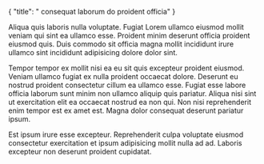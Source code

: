 {
  "title": " consequat laborum do proident officia"
}

Aliqua quis laboris nulla voluptate. Fugiat Lorem ullamco eiusmod mollit veniam qui sint ea ullamco esse. Proident minim deserunt officia proident eiusmod quis. Duis commodo sit officia magna mollit incididunt irure ullamco sint incididunt adipisicing dolore dolor sint.

Tempor tempor ex mollit nisi ea eu sit quis excepteur proident eiusmod. Veniam ullamco fugiat ex nulla proident occaecat dolore. Deserunt eu nostrud proident consectetur cillum ea ullamco esse. Fugiat esse labore officia laborum sunt minim non ullamco aliquip quis pariatur. Aliqua nisi sint ut exercitation elit ea occaecat nostrud ea non qui. Non nisi reprehenderit enim tempor est ex amet est. Magna dolor consequat deserunt pariatur ipsum.

Est ipsum irure esse excepteur. Reprehenderit culpa voluptate eiusmod consectetur exercitation et ipsum adipisicing mollit nulla ad ad. Laboris excepteur non deserunt proident cupidatat.